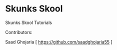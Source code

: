 # Skunks Skool
Skunks Skool Tutorials


Contributors: 

Saad Ghojaria [ https://github.com/saadghojaria55 ]
